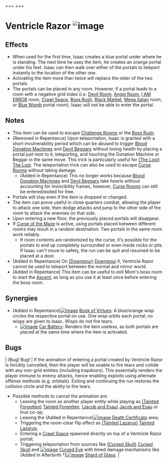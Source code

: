 +++
+++

 # Ventricle Razor ![image](/image/Ventricle_Razor.png) 

Effects
---------


* When used for the first time, Isaac creates a blue portal under where he is standing. The next time he uses the item, he creates an orange portal under his feet. Isaac can then walk over either of the portals to teleport instantly to the location of the other one.
* Activating the item more than twice will replace the older of the two portals.
* The portals can be placed in any room. However, if a portal leads to a room with a negative grid index (i.e. [Devil Room](/wiki/Devil_Room "Devil Room"), [Angel Room](/wiki/Angel_Room "Angel Room"), [I AM ERROR](/wiki/I_AM_ERROR "I AM ERROR") room, [Crawl Space](/wiki/Crawl_Space "Crawl Space"), [Boss Rush](/wiki/Boss_Rush "Boss Rush"), [Black Market](/wiki/Black_Market "Black Market"), [Mega Satan](/wiki/Mega_Satan "Mega Satan") room, or [Blue Womb](/wiki/Blue_Womb "Blue Womb") portal room), Isaac will not be able to enter the portal.


Notes
-------


* This item can be used to escape [Challenge Rooms](/wiki/Challenge_Room "Challenge Room") or the [Boss Rush](/wiki/Boss_Rush "Boss Rush").
* (Removed in Repentance) Upon teleportation, Isaac is granted with a short invulnerability period which can be abused to trigger [Blood Donation Machines](/wiki/Blood_Donation_Machine "Blood Donation Machine") and [Devil Beggars](/wiki/Devil_Beggar "Devil Beggar") without losing health by placing a portal just next to it, teleporting, and touching the Donation Machine or Beggar in the same move. This trick is particularly useful for  [(The Lost)](/wiki/The_Lost "The Lost") [The Lost](/wiki/The_Lost "The Lost"). The teleportation trick can also be used to escape [Curse Rooms](/wiki/Curse_Room "Curse Room") without taking damage.
	+ (Added in Repentance) This no longer works because [Blood Donation Machines](/wiki/Blood_Donation_Machine "Blood Donation Machine") and [Devil Beggars](/wiki/Devil_Beggar "Devil Beggar") take hearts without accounting for invincibility frames, however, [Curse Rooms](/wiki/Curse_Room "Curse Room") can still be entered/exited for free.
* Portals will stay even if the item is dropped or changed.
* The item can prove useful in close quarters combat, allowing the player to attack one side, then dodge attacks and jump to the other side of the room to attack the enemies on that side.
* Upon entering a new floor, the previously placed portals will disappear.
* If [Curse of the Maze](/wiki/Curse_of_the_Maze "Curse of the Maze") is active, using portals placed between different rooms may result in a random destination. Two portals in the same room work reliably.
	+ If room contents are randomized by the curse, it's possible for the portals to end up completely surrounded or even inside rocks or pits. If Isaac can't move to safety, the run can be quit and resumed to be placed at a door.
* (Added in Repentance) On [(Downpour)](/wiki/Downpour "Downpour") [Downpour](/wiki/Downpour "Downpour") II, Ventricle Razor cannot be used to teleport between the normal and mirror world.
* (Added in Repentance) This item can be useful to exit Mom's boss room to start the [Ascent](/wiki/Ascent "Ascent"), as long as you use it at least once before entering the boss room.


Synergies
-----------


* (Added in Repentance)[![image](/image/Book_of_Virtues.png)](/wiki/Book_of_Virtues "Book of Virtues") [Book of Virtues](/wiki/Book_of_Virtues "Book of Virtues"): A blue/orange wisp circles the respective portal on use. One wisp orbits each portal; no wisps are given to Isaac. Wisps do not fire tears.
	+ [![image](/image/Car_Battery.png)](/wiki/Car_Battery "Car Battery") [Car Battery](/wiki/Car_Battery "Car Battery"): Renders the item useless, as both portals are placed at the same time where the item is activated.


Bugs
------




| (Bug) Bug!
 | If the animation of entering a portal created by Ventricle Razor is forcibly cancelled, then the player will be unable to fire tears and collide with any non-grid entities (including trapdoors). This essentially renders the player immune to enemy attacks, hence enabling exploits using alternate offense methods (e.g. orbitals). Exiting and continuing the run restores the collision circle and the ability to fire tears.
* Possible methods to cancel the animation are:
	+ Leaving the room as another player entity while playing as  [(Tainted Forgotten)](/wiki/Tainted_Forgotten "Tainted Forgotten") [Tainted Forgotten](/wiki/Tainted_Forgotten "Tainted Forgotten"),  [(Jacob and Esau)](/wiki/Jacob_and_Esau "Jacob and Esau") [Jacob and Esau](/wiki/Jacob_and_Esau "Jacob and Esau") or true co-op;
	+ Leaving the (Added in Repentance)[![image](/image/Death_Certificate.png)](/wiki/Death_Certificate "Death Certificate") [Death Certificate](/wiki/Death_Certificate "Death Certificate") area;
	+ Triggering the room-clear flip effect as  [(Tainted Lazarus)](/wiki/Tainted_Lazarus "Tainted Lazarus") [Tainted Lazarus](/wiki/Tainted_Lazarus "Tainted Lazarus");
	+ Entering a [Crawl Space](/wiki/Crawl_Space "Crawl Space") spawned directly on top of a Ventricle Razor portal;
	+ Triggering teleportation from sources like [(Cursed Skull)](/wiki/Cursed_Skull "Cursed Skull") [Cursed Skull](/wiki/Cursed_Skull "Cursed Skull") and [![image](/image/Cursed_Eye.png)](/wiki/Cursed_Eye "Cursed Eye") [Cursed Eye](/wiki/Cursed_Eye "Cursed Eye") with timed damage mechanisms like (Added in Afterbirth †)[![image](/image/Shard_of_Glass.png)](/wiki/Shard_of_Glass "Shard of Glass") [Shard of Glass](/wiki/Shard_of_Glass "Shard of Glass").
 |


